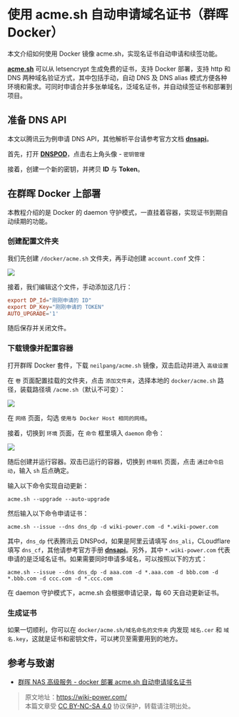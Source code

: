 # 使用 acme.sh 自动申请域名证书（群晖 Docker）

本文介绍如何使用 Docker 镜像 acme.sh，实现名证书自动申请和续签功能。

[**acme.sh**](https://github.com/acmesh-official/acme.sh) 可以从 letsencrypt 生成免费的证书，支持 Docker 部署，支持 http 和 DNS 两种域名验证方式，其中包括手动，自动 DNS 及 DNS alias 模式方便各种环境和需求。可同时申请合并多张单域名，泛域名证书，并自动续签证书和部署到项目。

## 准备 DNS API

本文以腾讯云为例申请 DNS API，其他解析平台请参考官方文档 [**dnsapi**](https://github.com/acmesh-official/acme.sh/wiki/dnsapi)。

首先，打开 [**DNSPOD**](https://console.dnspod.cn/)，点击右上角头像 - `密钥管理`

接着，创建一个新的密钥，并拷贝 **ID** 与 **Token**。

## 在群晖 Docker 上部署

本教程介绍的是 Docker 的 daemon 守护模式，一直挂着容器，实现证书到期自动续期的功能。

### 创建配置文件夹

我们先创建 `/docker/acme.sh` 文件夹，再手动创建 `account.conf` 文件：

![](https://media.wiki-power.com/img/20210430212420.png)

接着，我们编辑这个文件，手动添加这几行：

```conf
export DP_Id="刚刚申请的 ID"
export DP_Key="刚刚申请的 TOKEN"
AUTO_UPGRADE='1'
```

随后保存并关闭文件。

### 下载镜像并配置容器

打开群晖 Docker 套件，下载 `neilpang/acme.sh` 镜像，双击启动并进入 `高级设置`

在 `卷` 页面配置挂载的文件夹，点击 `添加文件夹`，选择本地的 `docker/acme.sh` 路径，装载路径填 `/acme.sh`（默认不可变）：

![](https://media.wiki-power.com/img/20210430214221.png)

在 `网络` 页面，勾选 `使用与 Docker Host 相同的网络`。

接着，切换到 `环境` 页面，在 `命令` 框里填入 `daemon` 命令：

![](https://media.wiki-power.com/img/20210430215244.png)

随后创建并运行容器。双击已运行的容器，切换到 `终端机` 页面，点击 `通过命令启动`，输入 `sh` 后点确定。

输入以下命令实现自动更新：

```shell
acme.sh --upgrade --auto-upgrade
```

然后输入以下命令申请证书：

```shell
acme.sh --issue --dns dns_dp -d wiki-power.com -d *.wiki-power.com
```

其中，`dns_dp` 代表腾讯云 DNSPod，如果是阿里云请填写 `dns_ali`，CLoudflare 填写 `dns_cf`，其他请参考官方手册 [**dnsapi**](https://github.com/acmesh-official/acme.sh/wiki/dnsapi)。另外，其中 `*.wiki-power.com` 代表申请的是泛域名证书。如果需要同时申请多域名，可以按照以下的方式：

```shell
acme.sh --issue --dns dns_dp -d aaa.com -d *.aaa.com -d bbb.com -d *.bbb.com -d ccc.com -d *.ccc.com
```

在 daemon 守护模式下，acme.sh 会根据申请记录，每 60 天自动更新证书。

### 生成证书

如果一切顺利，你可以在 `docker/acme.sh/域名命名的文件夹` 内发现 `域名.cer` 和 `域名.key`，这就是证书和密钥文件，可以拷贝至需要用到的地方。

## 参考与致谢

- [群晖 NAS 高级服务 - docker 部署 acme.sh 自动申请域名证书](https://www.ioiox.com/archives/88.html)

> 原文地址：<https://wiki-power.com/>  
> 本篇文章受 [CC BY-NC-SA 4.0](https://creativecommons.org/licenses/by/4.0/deed.zh) 协议保护，转载请注明出处。
